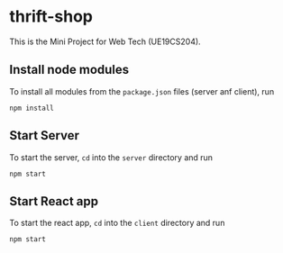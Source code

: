 # thrift-shop

This is the Mini Project for Web Tech (UE19CS204).

## Install node modules

To install all modules from the `package.json` files (server anf client), run

```shell
npm install
```

## Start Server

To start the server, `cd` into the `server` directory and run

```shell
npm start
```

## Start React app

To start the react app, `cd` into the `client` directory and run

```shell
npm start
```
